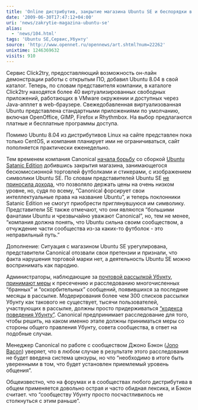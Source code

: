 ```yaml
---
title: 'Online дистрибутив, закрытие магазина Ubuntu SE и беспорядки в почтовых рассылках'
date: '2009-06-30T17:47:12+04:00'
uri: 'news/zakrytie-magazina-ubuntu-se'
alias: 
  - 'news/104.html'
tags: 'Ubuntu SE,Сервис,Убунту'
source: 'http://www.opennet.ru/opennews/art.shtml?num=22262'
unixtime: 1246369632
visits: 910
---
```

Сервис Click2try, предоставляющий возможность он-лайн демонстрации работы с открытым ПО, добавил Ubuntu 8.04 в свой каталог. Теперь, по словам представителя компании,  в каталоге Click2try находятся более 40 виртуализированных свободных приложений, работающих в VMware окружении и доступных через Java-апплет в web-браузере. Свежедобавленная виртуализованная Ubuntu представлена стандартными приложениями по умолчанию, включая OpenOffice, GIMP, Firefox и Rhythmbox. На выбор предлагаются платные и бесплатные программы доступа.

Помимо Ubuntu 8.04 из дистрибутивов Linux на сайте представлен пока только CentOS, и компания планирует ими не ограничиваться, сайт пополняется практически еженедельно.

Тем временем компания Canonical [начала борьбу](http://ubuntusatanic.org/news/cananical-shut-down-ubuntu-se-store/) со сборкой [Ubuntu Satanic Edition](http://ubuntusatanic.org) добившись закрытия магазина, занимающегося бескомиссионной торговлей футболками и стикерами, с изображением символики Ubuntu SE. По словам представителей Ubuntu SE [не приносила дохода](http://ubuntusatanic.org/news/cananical-shut-down-ubuntu-se-store/), что позволяло держать цены на очень низком уровне, но, судя по всему, “Canonical форсирует свои интеллектуальные права на название Ubuntu”, и теперь поклонники Satanic Edition не смогут приобрести приглянувшуюся им символику. Представители SE также отмечают, что они являются “большими фанатами Ubuntu и чрезвычайно уважают Canonical”, но, тем не менее, “компания должна понять, что Ubuntu сильна своим сообществом, а отчуждение части сообщества из-за каких-то футболок - это неправильный путь.” 

Дополнение: Ситуация с магазином Ubuntu SE урегулирована, представители Canonical отозвали свои претензии и признали, что факта нарушения торговой марки нет, а деятельность Ubuntu SE можно воспринимать как пародию.

Администраторы, наблюдающие за [почтовой рассылкой Убунту](https://lists.ubuntu.com/), [принимают меры](http://www.theregister.co.uk/2009/06/17/ubuntu_email_abuse/) к пресечению и расследованию многочисленных “бранных” и “оскорбительных” сообщений, появившихся за последние месяцы в рассылке. Модерирования более чем 300 списков рассылки Убунту как такового не существует, тысячи пользователей, участвующих в рассылке, должны просто придерживаться [“кодекса поведения Убунту”](http://www.ubuntu.com/community/conduct). Canonical предпринимает расследование для того, чтобы  решить, на каком именно этапе должны приниматься меры со стороны общего правления Убунту, совета сообщества, в ответ на подобные случаи.

Менеджер Canonical по работе с сообществом Джоно Бэкон ([Jono Bacon](http://en.wikipedia.org/wiki/Jono_Bacon)) уверяет, что в любом случае в результате этого расследования не будет введена система цензуры, но что “необходимо в итоге быть уверенными в том, что будет установлен приемлемый уровень общения”.

Общеизвестно, что на форумах и в сообществах любого дистрибутива в общем применяется довольно острая и часто обидная лексика, и Бэкон считает. что “сообществу Убунту просто посчастливилось не столкнуться с этим раньше”.
